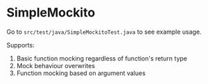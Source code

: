 # SimpleMockito

Go to `src/test/java/SimpleMockitoTest.java` to see example usage.

Supports:
1. Basic function mocking regardless of function's return type
2. Mock behaviour overwrites
3. Function mocking based on argument values